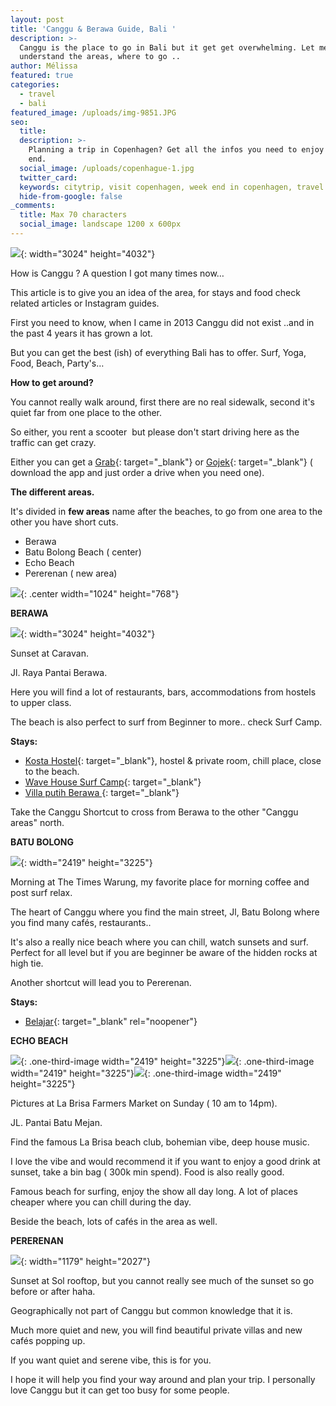 ```yaml
---
layout: post
title: 'Canggu & Berawa Guide, Bali '
description: >-
  Canggu is the place to go in Bali but it get get overwhelming. Let me help you
  understand the areas, where to go ..
author: Mélissa
featured: true
categories:
  - travel
  - bali
featured_image: /uploads/img-9851.JPG
seo:
  title:
  description: >-
    Planning a trip in Copenhagen? Get all the infos you need to enjoy your week
    end.
  social_image: /uploads/copenhague-1.jpg
  twitter_card:
  keywords: citytrip, visit copenhagen, week end in copenhagen, travel blog
  hide-from-google: false
_comments:
  title: Max 70 characters
  social_image: landscape 1200 x 600px
---
```

![](/uploads/img-9851.JPG){: width="3024" height="4032"}

How is Canggu ? A question I got many times now…

This article is to give you an idea of the area, for stays and food check related articles or Instagram guides.&nbsp;

First you need to know, when I came in 2013 Canggu did not exist ..and in the past 4 years it has grown a lot.&nbsp;

But you can get the best (ish) of everything Bali has to offer. Surf, Yoga, Food, Beach, Party's…&nbsp;

**How to get around?&nbsp;**

You cannot really walk around, first there are no real sidewalk, second it's quiet far from one place to the other.&nbsp;

So either, you rent a scooter&nbsp; but please don't start driving here as the traffic can get crazy.&nbsp;

Either you can get a [Grab](https://www.grab.com/id/en/){: target="_blank"}&nbsp;or [Gojek](https://www.gojek.com/en-id/){: target="_blank"} ( download the app and just order a drive when you need one).&nbsp;

**The different areas.**

It's divided in **few areas** name after the beaches, to go from one area to the other you have short cuts.&nbsp;

* Berawa
* Batu Bolong Beach ( center)
* Echo Beach
* Pererenan ( new area)

![](/uploads/minimalist-world-map-pin-timeline-1.png){: .center width="1024" height="768"}

**BERAWA**

![](/uploads/img-0659.JPG){: width="3024" height="4032"}

Sunset at Caravan.&nbsp;

Jl. Raya Pantai Berawa.

Here you will find a lot of restaurants, bars, accommodations from hostels to upper class.&nbsp;

The beach is also perfect to surf from Beginner to more.. check Surf Camp.&nbsp;

**Stays:**

* [Kosta Hostel](https://www.booking.com/hotel/id/kosta-hostel-canggu.en.html?aid=8018659&amp;no_rooms=1&amp;group_adults=2&amp;room1=A%2CA){: target="_blank"}, hostel & private room, chill place, close to the beach.&nbsp;
* [Wave House Surf Camp](https://www.booking.com/hotel/id/wave-house.en.html?aid=8018659&amp;no_rooms=1&amp;group_adults=2){: target="_blank"}
* [Villa putih Berawa&nbsp;](https://www.booking.com/hotel/id/luxury-2-bedrooms-villa-putih-pererenan.fr.html?aid=8018659&amp;sid=ce3bd4bf7cf336fc71dbe18855fa6fa2&amp;dist=0&amp;group_adults=2&amp;keep_landing=1&amp;no_rooms=1&amp;sb_price_type=total&amp;type=total&amp;){: target="_blank"}

Take the Canggu Shortcut to cross from Berawa to the other "Canggu areas" north.&nbsp;

**BATU BOLONG**

![](/uploads/img-0691.webp){: width="2419" height="3225"}

Morning at The Times Warung, my favorite place for morning coffee and post surf relax.

The heart of Canggu where you find the main street, Jl, Batu Bolong where you find many cafés, restaurants..

It's also a really nice beach where you can chill, watch sunsets and surf. Perfect for all level but if you are beginner be aware of the hidden rocks at high tie.

Another shortcut will lead you to Pererenan.&nbsp;

**Stays:**

* [Belajar](https://belajarbali.com/){: target="_blank" rel="noopener"}

**ECHO BEACH&nbsp;**

![](/uploads/img-9775-jpg.webp){: .one-third-image width="2419" height="3225"}![](/uploads/img-9776.webp){: .one-third-image width="2419" height="3225"}![](/uploads/img-9778-jpg.webp){: .one-third-image width="2419" height="3225"}

Pictures at La Brisa Farmers Market on Sunday ( 10 am to 14pm).

JL. Pantai Batu Mejan.

Find the famous La Brisa beach club, bohemian vibe, deep house music.

I love the vibe and would recommend it if you want to enjoy a good drink at sunset, take a bin bag ( 300k min spend). Food is also really good.&nbsp;

Famous beach for surfing, enjoy the show all day long. A lot of places cheaper where you can chill during the day.&nbsp;

Beside the beach, lots of cafés in the area as well.&nbsp;

**PERERENAN**

![](/uploads/img-2408.jpg){: width="1179" height="2027"}

Sunset at Sol rooftop, but you cannot really see much of the sunset so go before or after haha.&nbsp;

Geographically not part of Canggu but common knowledge that it is.

Much more quiet and new, you will find beautiful private villas and new cafés popping up.

If you want quiet and serene vibe, this is for you.&nbsp;



I hope it will help you find your way around and plan your trip. I personally love Canggu but it can get too busy for some people.&nbsp;
